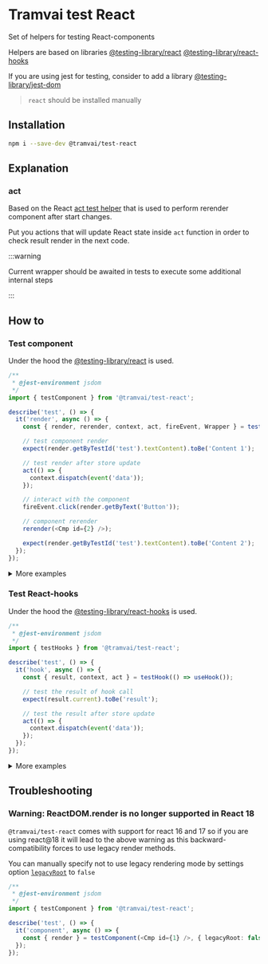 # Tramvai test React

Set of helpers for testing React-components

Helpers are based on libraries [@testing-library/react](https://github.com/testing-library/react-testing-library) [@testing-library/react-hooks](https://github.com/testing-library/react-hooks-testing-library)

If you are using jest for testing, consider to add a library [@testing-library/jest-dom](https://github.com/testing-library/jest-dom)

> `react` should be installed manually

## Installation

```bash
npm i --save-dev @tramvai/test-react
```

## Explanation

### act

Based on the React [act test helper](https://reactjs.org/docs/test-utils.html#act) that is used to perform rerender component after start changes.

Put you actions that will update React state inside `act` function in order to check result render in the next code.

:::warning

Current wrapper should be awaited in tests to execute some additional internal steps

:::

## How to

### Test component

Under the hood the [@testing-library/react](https://testing-library.com/docs/react-testing-library/intro) is used.

```ts
/**
 * @jest-environment jsdom
 */
import { testComponent } from '@tramvai/test-react';

describe('test', () => {
  it('render', async () => {
    const { render, rerender, context, act, fireEvent, Wrapper } = testComponent(<Cmp id={1} />);

    // test component render
    expect(render.getByTestId('test').textContent).toBe('Content 1');

    // test render after store update
    act(() => {
      context.dispatch(event('data'));
    });

    // interact with the component
    fireEvent.click(render.getByText('Button'));

    // component rerender
    rerender(<Cmp id={2} />);

    expect(render.getByTestId('test').textContent).toBe('Content 2');
  });
});
```

<p>
<details>
<summary>More examples</summary>

@inline src/testComponent.spec.tsx

</details>
</p>

### Test React-hooks

Under the hood the [@testing-library/react-hooks](https://github.com/testing-library/react-hooks-testing-library) is used.

```ts
/**
 * @jest-environment jsdom
 */
import { testHooks } from '@tramvai/test-react';

describe('test', () => {
  it('hook', async () => {
    const { result, context, act } = testHook(() => useHook());

    // test the result of hook call
    expect(result.current).toBe('result');

    // test the result after store update
    act(() => {
      context.dispatch(event('data'));
    });
  });
});
```

<p>
<details>
<summary>More examples</summary>

@inline src/testHook.spec.tsx

</details>
</p>

## Troubleshooting

### Warning: ReactDOM.render is no longer supported in React 18

`@tramvai/test-react` comes with support for react 16 and 17 so if you are using react@18 it will lead to the above warning as this backward-compatibility forces to use legacy render methods.

You can manually specify not to use legacy rendering mode by settings option [`legacyRoot`](https://testing-library.com/docs/react-testing-library/api#legacyroot) to `false`

```ts
/**
 * @jest-environment jsdom
 */
import { testComponent } from '@tramvai/test-react';

describe('test', () => {
  it('component', async () => {
    const { render } = testComponent(<Cmp id={1} />, { legacyRoot: false });
  });
});
```

